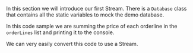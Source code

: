 In this section we will introduce our first Stream. 
There is a `Database` class that contains all the static variables to mock the demo database.

In this code sample we are summing the price of each orderline in the `orderLines` list and printing it to the console.

We can very easily convert this code to use a Stream.